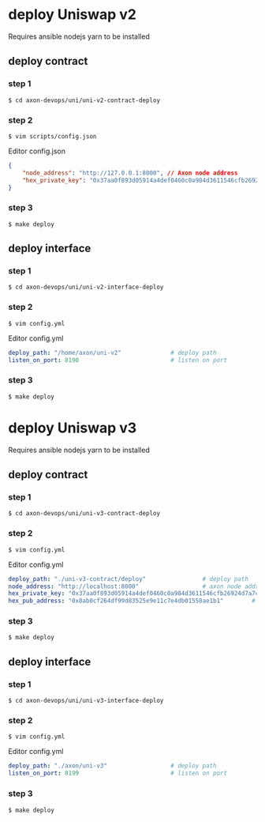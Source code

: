 # deploy Uniswap v2
Requires ansible nodejs yarn to be installed 
## deploy contract 
### step 1
```shell
$ cd axon-devops/uni/uni-v2-contract-deploy
```
### step 2
```shell
$ vim scripts/config.json
```
Editor config.json

```json
{
    "node_address": "http://127.0.0.1:8000", // Axon node address
    "hex_private_key": "0x37aa0f893d05914a4def0460c0a984d3611546cfb26924d7a7ca6e0db9950a2d" // Your private key
}
```
### step 3
```shell
$ make deploy
```
## deploy interface
### step 1
```shell
$ cd axon-devops/uni/uni-v2-interface-deploy
```
### step 2
```shell
$ vim config.yml
```
Editor config.yml

```yml
deploy_path: "/home/axon/uni-v2"              # deploy path
listen_on_port: 8190                          # listen on port
```
### step 3
```shell
$ make deploy
```

# deploy Uniswap v3
Requires ansible nodejs yarn to be installed 
## deploy contract 
### step 1
```shell
$ cd axon-devops/uni/uni-v3-contract-deploy
```
### step 2
```shell
$ vim config.yml
```
Editor config.yml

```yml
deploy_path: "./uni-v3-contract/deploy"                # deploy path
node_address: "http://localhost:8000"                  # axon node address
hex_private_key: "0x37aa0f893d05914a4def0460c0a984d3611546cfb26924d7a7ca6e0db9950a2d" # Your private key
hex_pub_address: "0x8ab0cf264df99d83525e9e11c7e4db01558ae1b1"        # Your account address
```
### step 3
```shell
$ make deploy
```
## deploy interface
### step 1
```shell
$ cd axon-devops/uni/uni-v3-interface-deploy
```
### step 2
```shell
$ vim config.yml
```
Editor config.yml

```yml
deploy_path: "./axon/uni-v3"                  # deploy path
listen_on_port: 8199                          # listen on port
```
### step 3
```shell
$ make deploy
```

